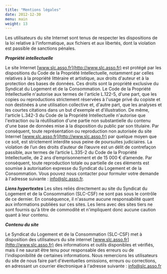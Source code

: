 ```yaml
---
title: "Mentions légales"
date: 2012-12-30
menu: main
weight: 13
---
```


Les utilisateurs du site Internet sont tenus de respecter les dispositions de la loi relative à l'informatique, aux fichiers et aux libertés, dont la violation est passible de sanctions pénales.

**_Propriété intellectuelle_**

Le site Internet [www.slc.asso.fr](http://www.slc.asso.fr) est protégé par les dispositions du Code de la Propriété Intellectuelle, notamment par celles relatives à la propriété littéraire et artistique, aux droits d'auteur et à la protection des bases de données. Ces droits sont la propriété exclusive du Syndicat du Logement et de la Consommation. Le Code de la Propriété Intellectuelle n'autorise aux termes de l'article L.122-5, d'une part, que les copies ou reproductions strictement réservées à l'usage privé du copiste et non destinées à une utilisation collective et, d'autre part, que les analyses et les courtes citations dans un but d'exemple et d'illustration. De même, l'article L.342-3 du Code de la Propriété Intellectuelle n'autorise que l'extraction ou la réutilisation d'une partie non substantielle du contenu d'une base de données mise à la disposition du public par son titulaire. Par conséquent, toute représentation ou reproduction non autorisée du site Internet [www.slc.asso.fr](http://www.slc.asso.fr) par quelque moyen que ce soit, est strictement interdite sous peine de poursuites judiciaires. La violation de l’un des droits d’auteur de l’œuvre est un délit de contrefaçon passible, aux termes de l’article L.335-2 du Code de la Propriété Intellectuelle, de 2 ans d’emprisonnement et de 15 000 € d’amende. Par conséquent, toute reproduction totale ou partielle de ces éléments est soumise à autorisation expresse du Syndicat du Logement et de la Consommation. Vous pouvez nous contacter pour formuler votre demande à l'adresse suivante : [info@slc.asso.fr](mailto:info@slc.asso.fr).

**_Liens hypertextes_** Les sites reliés directement au site du Syndicat du Logement et de la Consommation (SLC-CSF) ne sont pas sous le contrôle de ce dernier. En conséquence, il n'assume aucune responsabilité quant aux informations publiées sur ces sites. Les liens avec des sites tiers ne sont fournis qu'à titre de commodité et n'impliquent donc aucune caution quant à leur contenu.

**_Contenu du site_**

Le Syndicat du Logement et de la Consommation (SLC-CSF) met à disposition des utilisateurs du site internet [www.slc.asso.fr](http://www.slc.asso.fr) des informations et outils disponibles et vérifiés, mais il ne saurait être tenu pour responsable des erreurs ou de l'indisponibilité de certaines informations. Nous remercions les utilisateurs du site de nous faire part d'éventuelles omissions, erreurs ou corrections, en adressant un courrier électronique à l'adresse suivante : [info@slc.asso.fr](mailto:info@slc.asso.fr)
